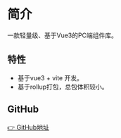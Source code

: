 # 简介

一款轻量级、基于Vue3的PC端组件库。

## 特性

- 基于vue3 + vite 开发。
- 基于rollup打包，总包体积较小。

## GitHub

[👉 GitHub地址](git+https://github.com/rainnaZR/vite-ui.git) 
